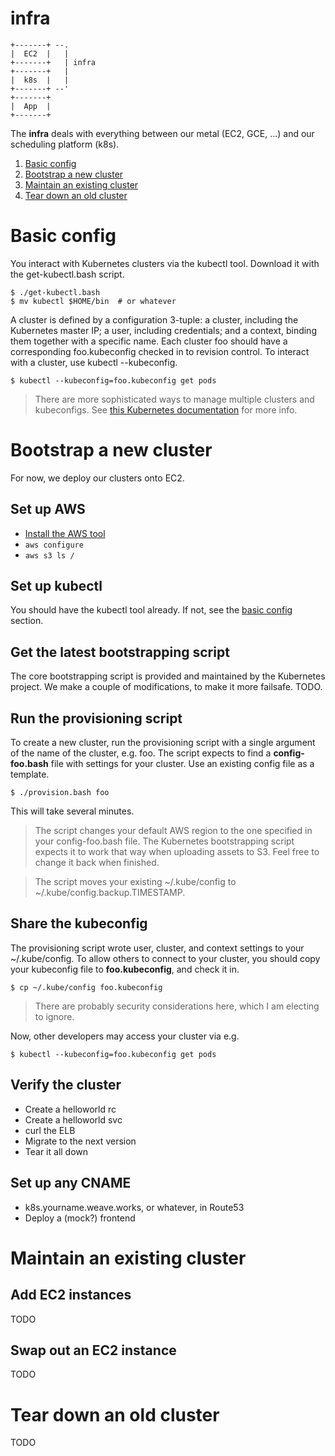 # infra

```
+-------+ --.
|  EC2  |   |
+-------+   | infra
+-------+   |
|  k8s  |   |
+-------+ --'
+-------+
|  App  |
+-------+
```

The **infra** deals with everything between our metal (EC2, GCE, ...) and our scheduling platform (k8s).

1. [Basic config](#basic-config)
1. [Bootstrap a new cluster](#bootstrap-a-new-cluster)
1. [Maintain an existing cluster](#maintain-an-existing-cluster)
1. [Tear down an old cluster](#tear-down-an-old-cluster)

# Basic config

You interact with Kubernetes clusters via the kubectl tool.
Download it with the get-kubectl.bash script.

```
$ ./get-kubectl.bash
$ mv kubectl $HOME/bin  # or whatever
```

A cluster is defined by a configuration 3-tuple: a cluster, including the Kubernetes master IP; a user, including credentials; and a context, binding them together with a specific name.
Each cluster foo should have a corresponding foo.kubeconfig checked in to revision control.
To interact with a cluster, use kubectl --kubeconfig.

```
$ kubectl --kubeconfig=foo.kubeconfig get pods
```

> There are more sophisticated ways to manage multiple clusters and kubeconfigs.
> See [this Kubernetes documentation](http://kubernetes.io/v1.0/docs/user-guide/kubeconfig-file.html) for more info.


# Bootstrap a new cluster

For now, we deploy our clusters onto EC2.

## Set up AWS

- [Install the AWS tool](https://docs.aws.amazon.com/cli/latest/userguide/installing.html)
- `aws configure`
- `aws s3 ls /`

## Set up kubectl

You should have the kubectl tool already.
If not, see the [basic config](#basic-config) section.

## Get the latest bootstrapping script

The core bootstrapping script is provided and maintained by the Kubernetes project.
We make a couple of modifications, to make it more failsafe.
TODO.

## Run the provisioning script

To create a new cluster, run the provisioning script with a single argument of the name of the cluster, e.g. foo.
The script expects to find a **config-foo.bash** file with settings for your cluster.
Use an existing config file as a template.

```
$ ./provision.bash foo
```

This will take several minutes.

> The script changes your default AWS region to the one specified in your config-foo.bash file.
> The Kubernetes bootstrapping script expects it to work that way when uploading assets to S3.
> Feel free to change it back when finished.

> The script moves your existing ~/.kube/config to ~/.kube/config.backup.TIMESTAMP.

## Share the kubeconfig

The provisioning script wrote user, cluster, and context settings to your ~/.kube/config.
To allow others to connect to your cluster, you should copy your kubeconfig file to **foo.kubeconfig**, and check it in.

```
$ cp ~/.kube/config foo.kubeconfig
```

> There are probably security considerations here, which I am electing to ignore.

Now, other developers may access your cluster via e.g.

```
$ kubectl --kubeconfig=foo.kubeconfig get pods
```

## Verify the cluster

- Create a helloworld rc
- Create a helloworld svc
- curl the ELB
- Migrate to the next version
- Tear it all down

## Set up any CNAME

- k8s.yourname.weave.works, or whatever, in Route53
- Deploy a (mock?) frontend

# Maintain an existing cluster


## Add EC2 instances

TODO

## Swap out an EC2 instance

TODO

# Tear down an old cluster

TODO
